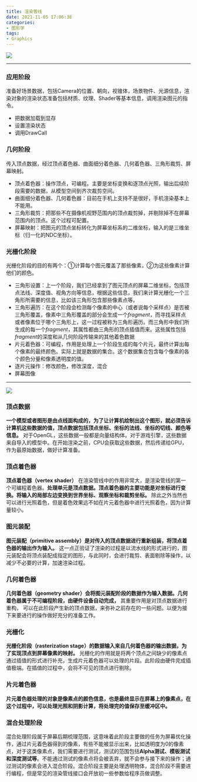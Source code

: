 ```yaml
---
title: 渲染管线
date: 2021-11-05 17:06:38
categories: 
- 图形学
tags:
- Graphics
---
```


![](/4/render-flows.svg)

* * *
### 应用阶段
准备好场景数据，包括Camera的位置、朝向，视锥体，场景物件、光源信息，渲染对象的渲染状态准备包括材质、纹理、Shader等基本信息，调用渲染图元的指令。
* 把数据加载到显存
* 设置渲染状态
* 调用DrawCall

### 几何阶段
传入顶点数据，经过顶点着色器、曲面细分着色器、几何着色器、三角形裁剪、屏幕映射。
* 顶点着色器：操作顶点，可编程。主要是坐标变换和逐顶点光照，输出后续阶段需要的数据，从模型空间到齐次裁剪空间。
* 曲面细分着色器、几何着色器：目前在手机上支持不是很好，手机渲染基本上不能用。
* 三角形裁剪：把那些不在摄像机视野范围内的顶点裁剪掉，并剔除掉不在屏幕范围内的顶点。这个过程可配置。
* 屏幕映射：把图元的顶点坐标转化为屏幕坐标系的二维坐标，输入的是三维坐标（归一化的NDC坐标）。

### 光栅化阶段
光栅化阶段的目的有两个：①计算每个图元覆盖了那些像素，②为这些像素计算他们的颜色。
* 三角形设置：上一个阶段，我们已经拿到了图元顶点的屏幕二维坐标，包括顶点法线、深度值、视角方向等信息，根据这些信息，我们来计算光栅化一个三角形所需要的信息，比如该三角形包含那些像素点等。
* 三角形遍历：在这个阶段会检测每个像素的中心（或者说每个采样点）是否被三角形覆盖，像素中三角形覆盖的部分会生成一个*fragment*，而寻找采样点或者像素位于哪个三角形上，这一过程被称为三角形遍历。而三角形中我们所生成的每一个*fragment*，其属性都由三角形的顶点插值而来。这些属性包括*fragment*的深度和从几何阶段传输来的其他着色数据
* 片元着色器：可编程，作用是处理上一个阶段生成的每个片元，最终计算出每个像素的最终颜色。实际上就是数据的集合。这个数据集合包含每个像素的各个颜色分量和像素透明度的值。
* 逐片元操作：修改颜色，修改深度，混合
* 屏幕图像


***



![](https://pic1.zhimg.com/80/v2-c0ac8da7f6808e700f22ab4fd02ddb30_720w.jpg)

### 顶点数据
**一个模型或者图形是由点线面构成的，为了让计算机绘制出这个图形，就必须告诉计算机这些数据的值，顶点数据包括顶点坐标、坐标的法线、坐标的切线、颜色等信息。** 对于OpenGL，这些数据一般都是向量结构体。对于游戏引擎，这些数据来自导入的模型中。在开始渲染之前，CPU会获取这些数据，然后传递给GPU，作为最原始数据，做好计算准备。

### 顶点着色器
**顶点着色器（vertex shader）** 在渲染管线中的作用非常大，是渲染管线的第一个可编程着色器。**处理单元是顶点数据。顶点着色器的主要功能是对坐标进行变换。将输入的局部左边变换到世界坐标、观察坐标和裁剪坐标。** 除此之外当然也可以进行光照着色，但是着色效果远不如在片元着色器中进行光照着色，因为计算量较小。

### 图元装配
**图元装配（primitive assembly）是对传入的顶点数据进行重新组装，将顶点着色器的输出作为输入。** 这一点正验证了渲染的过程是以流水线的形式进行的，图元装配会将顶点装配成指定的图形，与此同时，会进行裁剪、表面剔除等操作，以减少不必要的计算，加速渲染过程。

### 几何着色器
**几何着色器（geometry shader）会将图元装配阶段的数据作为输入数据。几何着色器属于不可编程阶段，由硬件设备自动完成，** 其重要作用是对顶点数据进行重构， 可以在此阶段产生新的顶点数据，来弥补之前存在的一些问题。以便为接下来要进行的操作做好充分的准备工作。

### 光栅化
**光栅化阶段（rasterization stage）的数据输入来自几何着色器的输出数据，为了实现顶点到屏幕像素的映射。** 光栅化的作用就是将两个顶点之间缺少的像素点通过插值的形式进行补充，生成片元着色器可以处理的片段。此阶段由硬件完成插值极端。在插值的过程中，会将不可见的顶点进行剔除。

### 片元着色器
**片元着色器处理的对象是像素点的颜色信息，也是最终显示在屏幕上的像素点，在这个过程中，可以处理光照和阴影计算，将处理完的值保存至缓冲区中。**

### 混合处理阶段
混合处理阶段属于屏幕后期梳理范围，这意味着此阶段主要做的任务为屏幕优化操作，通过片元着色器得到的像素，有些不能被显示出来，比如透明度为0的像素点，对于这类像素点，我们需要进行测试，测试的范围包括**Alpha测试、模板测试和深度测试等**。不能通过测试的像素点将会被丢弃，就不会参与接下来的操作；通过测试的像素会进入混合阶段。混合阶段主要是处理透明物体，混合阶段不需要进行编程，但是常见的渲染管线接口会开放初一些参数给程序员做调整。
